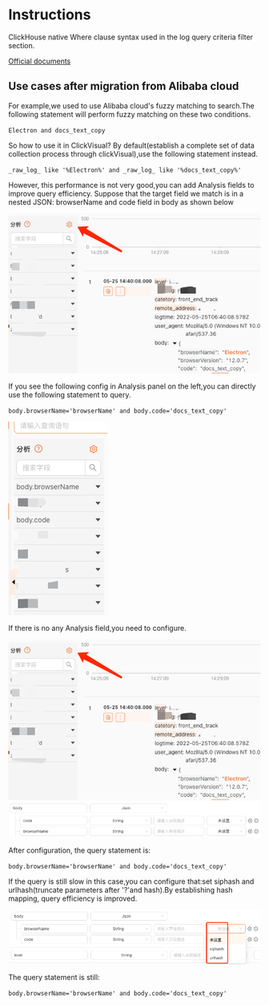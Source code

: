 # Instructions

ClickHouse native Where clause syntax used in the log query criteria filter section.

[Official documents](https://clickhouse.com/docs/en/sql-reference/statements/select/where)

## Use cases after migration from Alibaba cloud

For example,we used to use  Alibaba cloud's fuzzy matching to search.The following statement will perform fuzzy matching on these two conditions.

`Electron and docs_text_copy`

So how to use it in ClickVisual? By default(establish a complete set of data collection process through clickVisual),use the following statement instead.

`_raw_log_ like '%Electron%' and _raw_log_ like '%docs_text_copy%'`

However, this performance is not very good,you can add Analysis fields to improve query efficiency.
Suppose that the target field we match is in a nested JSON: browserName and code field in body as shown below

![img_2.png](../../../images/inst-3.png)

If you see the following config in Analysis panel on the left,you can directly use  the following statement to query.

`body.browserName='browserName' and body.code='docs_text_copy'`

![img_1.png](../../../images/inst-5.png)

If there is no any Analysis field,you need to configure.

![img_2.png](../../../images/inst-3.png)
![img_1.png](../../../images/inst-2.png)

After configuration, the query statement is:

`body.browserName='browserName' and body.code='docs_text_copy'`

If the query is still slow in this case,you can configure that:set siphash and urlhash(truncate parameters after '?'and hash).By establishing hash mapping, query efficiency is improved.

![img_3.png](../../../images/inst-4.png)

The query statement is still:

`body.browserName='browserName' and body.code='docs_text_copy'`
